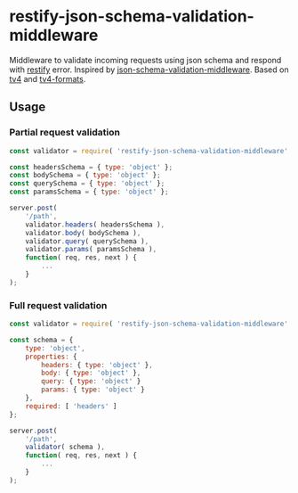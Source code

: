 # restify-json-schema-validation-middleware

Middleware to validate incoming requests using json schema and respond with [restify](https://github.com/restify/node-restify) error. Inspired by [json-schema-validation-middleware](https://github.com/jwoudenberg/json-schema-validation-middleware). Based on [tv4](https://github.com/geraintluff/tv4) and [tv4-formats](https:////github.com/ikr/tv4-formats).

## Usage

### Partial request validation

```JavaScript
const validator = require( 'restify-json-schema-validation-middleware' )();

const headersSchema = { type: 'object' };
const bodySchema = { type: 'object' };
const querySchema = { type: 'object' };
const paramsSchema = { type: 'object' };

server.post(
    '/path',
    validator.headers( headersSchema ),
    validator.body( bodySchema ),
    validator.query( querySchema ),
    validator.params( paramsSchema ),
    function( req, res, next ) {
        ...
    }
);
```

### Full request validation

```JavaScript
const validator = require( 'restify-json-schema-validation-middleware' )();

const schema = {
    type: 'object',
    properties: {
        headers: { type: 'object' },
        body: { type: 'object' },
        query: { type: 'object' }
        params: { type: 'object' }
    },
    required: [ 'headers' ]
};

server.post(
    '/path',
    validator( schema ),
    function( req, res, next ) {
        ...
    }
);
```
